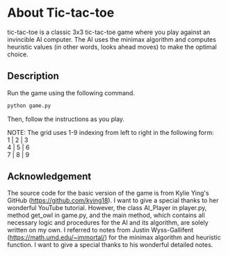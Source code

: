 # About Tic-tac-toe

tic-tac-toe is a classic 3x3 tic-tac-toe game where you play against an invincible AI computer. The AI uses the minimax algorithm and computes heuristic values (in other words, looks ahead moves) to make the optimal choice.

## Description

Run the game using the following command.
```bash
python game.py
```
Then, follow the instructions as you play.

NOTE:
The grid uses 1-9 indexing from left to right in the following form:<br/>
1 | 2 | 3<br/>
4 | 5 | 6<br/>
7 | 8 | 9<br/>

## Acknowledgement
The source code for the basic version of the game is from Kylie Ying's GitHub (https://github.com/kying18). I want to give a special thanks to her wonderful YouTube tutorial. However, the class AI_Player in player.py, method get_owl in game.py, and the main method, which contains all necessary logic and procedures for the AI and its algorithm, are solely written on my own. I referred to notes from Justin Wyss-Gallifent (https://math.umd.edu/~immortal/) for the minimax algorithm and heuristic function. I want to give a special thanks to his wonderful detailed notes.


